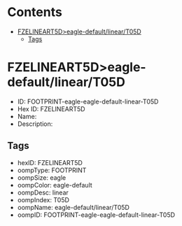 



Contents
========

* [FZELINEART5D>eagle-default/linear/T05D](#fzelineart5deagle-defaultlineart05d)
	* [Tags](#tags)

# FZELINEART5D>eagle-default/linear/T05D

- ID: FOOTPRINT-eagle-eagle-default-linear-T05D
- Hex ID: FZELINEART5D
- Name: 
- Description: 

## Tags

- hexID: FZELINEART5D
- oompType: FOOTPRINT
- oompSize: eagle
- oompColor: eagle-default
- oompDesc: linear
- oompIndex: T05D
- oompName: eagle-default/linear/T05D
- oompID: FOOTPRINT-eagle-eagle-default-linear-T05D
